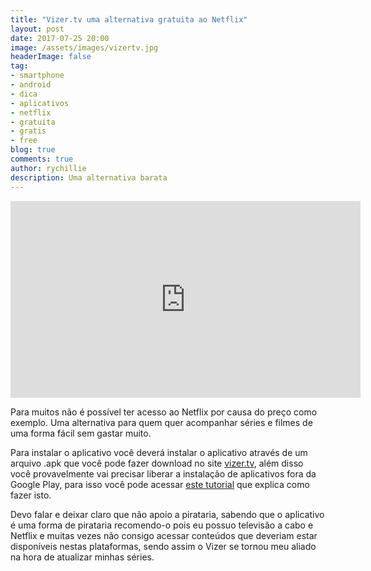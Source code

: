 ```yaml
---
title: "Vizer.tv uma alternativa gratuita ao Netflix"
layout: post
date: 2017-07-25 20:00
image: /assets/images/vizertv.jpg
headerImage: false
tag:
- smartphone
- android
- dica
- aplicativos
- netflix
- gratuita
- gratis
- free
blog: true
comments: true
author: rychillie
description: Uma alternativa barata
---
```

<script async src="//pagead2.googlesyndication.com/pagead/js/adsbygoogle.js"></script>
<!-- Anuncio Blog Rychillie -->
<ins class="adsbygoogle"
     style="display:block"
     data-ad-client="ca-pub-7837358846130941"
     data-ad-slot="9265933715"
     data-ad-format="auto"></ins>
<script>
(adsbygoogle = window.adsbygoogle || []).push({});
</script>

<iframe width="560" height="315" src="https://www.youtube.com/embed/0CPLeLb8SlI" frameborder="0" allowfullscreen></iframe>

<p>Para muitos não é possível ter acesso ao Netflix por causa do preço como exemplo. Uma alternativa para quem quer acompanhar séries e filmes de uma forma fácil sem gastar muito.</p>

<p>Para instalar o aplicativo você deverá instalar o aplicativo através de um arquivo .apk que você pode fazer download no site <a href="https://www.vizer.tv" target="_blank">vizer.tv</a>, além disso você provavelmente vai precisar liberar a instalação de aplicativos fora da Google Play, para isso você pode acessar <a href="http://rychillie.net/instalando-apps-android-manualmente/" target="_blank">este tutorial</a> que explica como fazer isto.</p>

<p>Devo falar e deixar claro que não apoio a pirataria, sabendo que o aplicativo é uma forma de pirataria recomendo-o pois eu possuo televisão a cabo e Netflix e muitas vezes não consigo acessar conteúdos que deveriam estar disponíveis nestas plataformas, sendo assim o Vizer se tornou meu aliado na hora de atualizar minhas séries.</p>
